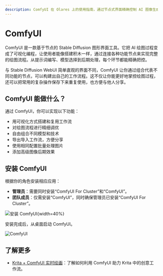 ```yaml
---
description: ComfyUI 在 Olares 上的使用指南，通过节点式界面精确控制 AI 图像生成过程，创建可重用的工作流程。
---
```

# ComfyUI

ComfyUI 是一款基于节点的 Stable Diffusion 图形界面工具。它把 AI 绘图过程变成了可视化编程，让使用者能像搭建积木一样，通过连接各种功能节点来实现完整的绘图流程。从提示词编写、模型选择到后期处理，每个环节都能精确把控。

与 Stable Diffusion WebUI 简单直观的界面不同，ComfyUI 让你通过组合代表不同功能的节点，可以构建出自己的工作流程。这不仅让你能更好地掌控绘图过程，还可以把常用的复杂操作保存下来重复使用，也方便与他人分享。

## ComfyUI 能做什么？
通过 ComfyUI，你可以实现以下功能：

* 用可视化方式搭建和复用工作流
* 对绘图流程进行精细调优
* 自由组合不同模型和技术
* 导出导入工作流，方便分享
* 使用相同配置批量处理图片
* 添加高级图像后期效果

## 安装 ComfyUI

根据你的角色安装相应应用：
* **管理员**：需要同时安装“ComfyUI For Cluster”和“ComfyUI”。
* **团队成员**：仅需安装“ComfyUI”，同时确保管理员已安装“ComfyUI For Cluster”。

![安装 ComfyUI](/images/manual/tutorials/install-comfyui.png){width=40%}

安装完成后，从桌面启动 ComfyUI。

![ComfyUI](/images/manual/use-cases/comfyui.png#bordered)

## 了解更多
- [Krita + ComfyUI 实时绘画](../tutorials/comfyui-for-krita.md)：了解如何利用 ComfyUI 助力 Krita 中的创意工作流。